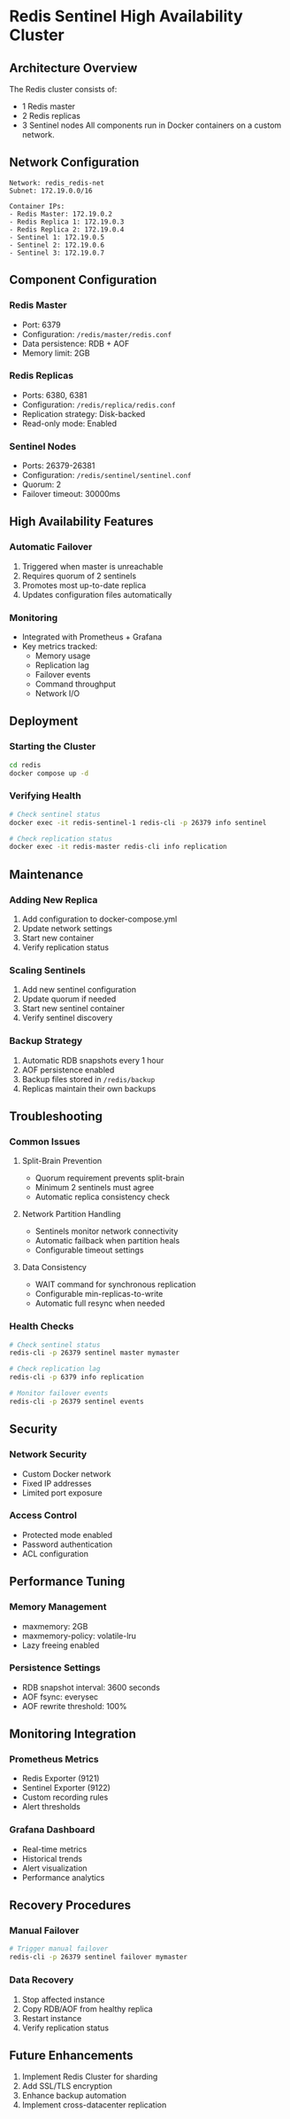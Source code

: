 # Redis Sentinel High Availability Cluster

## Architecture Overview
The Redis cluster consists of:
- 1 Redis master
- 2 Redis replicas
- 3 Sentinel nodes
All components run in Docker containers on a custom network.

## Network Configuration
```
Network: redis_redis-net
Subnet: 172.19.0.0/16

Container IPs:
- Redis Master: 172.19.0.2
- Redis Replica 1: 172.19.0.3
- Redis Replica 2: 172.19.0.4
- Sentinel 1: 172.19.0.5
- Sentinel 2: 172.19.0.6
- Sentinel 3: 172.19.0.7
```

## Component Configuration

### Redis Master
- Port: 6379
- Configuration: `/redis/master/redis.conf`
- Data persistence: RDB + AOF
- Memory limit: 2GB

### Redis Replicas
- Ports: 6380, 6381
- Configuration: `/redis/replica/redis.conf`
- Replication strategy: Disk-backed
- Read-only mode: Enabled

### Sentinel Nodes
- Ports: 26379-26381
- Configuration: `/redis/sentinel/sentinel.conf`
- Quorum: 2
- Failover timeout: 30000ms

## High Availability Features

### Automatic Failover
1. Triggered when master is unreachable
2. Requires quorum of 2 sentinels
3. Promotes most up-to-date replica
4. Updates configuration files automatically

### Monitoring
- Integrated with Prometheus + Grafana
- Key metrics tracked:
  * Memory usage
  * Replication lag
  * Failover events
  * Command throughput
  * Network I/O

## Deployment

### Starting the Cluster
```bash
cd redis
docker compose up -d
```

### Verifying Health
```bash
# Check sentinel status
docker exec -it redis-sentinel-1 redis-cli -p 26379 info sentinel

# Check replication status
docker exec -it redis-master redis-cli info replication
```

## Maintenance

### Adding New Replica
1. Add configuration to docker-compose.yml
2. Update network settings
3. Start new container
4. Verify replication status

### Scaling Sentinels
1. Add new sentinel configuration
2. Update quorum if needed
3. Start new sentinel container
4. Verify sentinel discovery

### Backup Strategy
1. Automatic RDB snapshots every 1 hour
2. AOF persistence enabled
3. Backup files stored in `/redis/backup`
4. Replicas maintain their own backups

## Troubleshooting

### Common Issues

1. Split-Brain Prevention
   - Quorum requirement prevents split-brain
   - Minimum 2 sentinels must agree
   - Automatic replica consistency check

2. Network Partition Handling
   - Sentinels monitor network connectivity
   - Automatic failback when partition heals
   - Configurable timeout settings

3. Data Consistency
   - WAIT command for synchronous replication
   - Configurable min-replicas-to-write
   - Automatic full resync when needed

### Health Checks
```bash
# Check sentinel status
redis-cli -p 26379 sentinel master mymaster

# Check replication lag
redis-cli -p 6379 info replication

# Monitor failover events
redis-cli -p 26379 sentinel events
```

## Security

### Network Security
- Custom Docker network
- Fixed IP addresses
- Limited port exposure

### Access Control
- Protected mode enabled
- Password authentication
- ACL configuration

## Performance Tuning

### Memory Management
- maxmemory: 2GB
- maxmemory-policy: volatile-lru
- Lazy freeing enabled

### Persistence Settings
- RDB snapshot interval: 3600 seconds
- AOF fsync: everysec
- AOF rewrite threshold: 100%

## Monitoring Integration

### Prometheus Metrics
- Redis Exporter (9121)
- Sentinel Exporter (9122)
- Custom recording rules
- Alert thresholds

### Grafana Dashboard
- Real-time metrics
- Historical trends
- Alert visualization
- Performance analytics

## Recovery Procedures

### Manual Failover
```bash
# Trigger manual failover
redis-cli -p 26379 sentinel failover mymaster
```

### Data Recovery
1. Stop affected instance
2. Copy RDB/AOF from healthy replica
3. Restart instance
4. Verify replication status

## Future Enhancements
1. Implement Redis Cluster for sharding
2. Add SSL/TLS encryption
3. Enhance backup automation
4. Implement cross-datacenter replication
